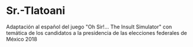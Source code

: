 # Sr.-Tlatoani
Adaptación al español del juego "Oh Sir!... The Insult Simulator" con temática de los candidatos a la presidencia de las elecciones federales de México 2018
